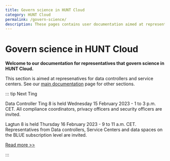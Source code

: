 ```yaml
---
title: Govern science in HUNT Cloud
category: HUNT Cloud
permalink: /govern-science/
description: These pages contains user documentation aimed at representatives that govern science in HUNT Cloud.
---
```


# Govern science in HUNT Cloud

**Welcome to our documentation for representatives that govern science in HUNT Cloud.**

This section is aimed at represenatives for data controllers and service centers. See our [main documentation](/) page for other sections.

::: tip Next Ting

Data Controller Ting 8 is held Wednesday 15 February 2023 - 1 to 3 p.m. CET. All compliance coordinators, privacy officers and security officers are invited. 

Lagtun 8 is held Thursday 16 February 2023 - 9 to 11 a.m. CET. Representatives from Data controllers, Service Centers and data spaces on the BLUE subscription level are invited.

[Read more >>](/govern-science/ting/)

:::




